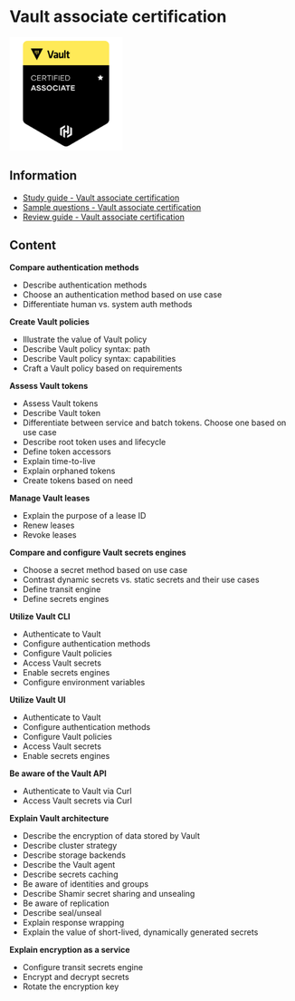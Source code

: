 # Vault associate certification

<img src="associate.png" width="200" height="200" />

## Information

* [Study guide - Vault associate certification](https://developer.hashicorp.com/vault/tutorials/associate-cert/associate-study)
* [Sample questions - Vault associate certification](https://developer.hashicorp.com/vault/tutorials/associate-cert/associate-questions)
* [Review guide - Vault associate certification](https://developer.hashicorp.com/vault/tutorials/associate-cert/associate-review)

## Content

**Compare authentication methods**

* Describe authentication methods
* Choose an authentication method based on use case
* Differentiate human vs. system auth methods

**Create Vault policies**

* Illustrate the value of Vault policy
* Describe Vault policy syntax: path
* Describe Vault policy syntax: capabilities
* Craft a Vault policy based on requirements

**Assess Vault tokens**

* Assess Vault tokens
* Describe Vault token
* Differentiate between service and batch tokens. 
  Choose one based on use case
* Describe root token uses and lifecycle
* Define token accessors
* Explain time-to-live
* Explain orphaned tokens
* Create tokens based on need

**Manage Vault leases**

* Explain the purpose of a lease ID
* Renew leases
* Revoke leases

**Compare and configure Vault secrets engines**

* Choose a secret method based on use case
* Contrast dynamic secrets vs. static secrets and their use cases
* Define transit engine
* Define secrets engines

**Utilize Vault CLI**

* Authenticate to Vault
* Configure authentication methods
* Configure Vault policies
* Access Vault secrets
* Enable secrets engines
* Configure environment variables

**Utilize Vault UI**

* Authenticate to Vault
* Configure authentication methods
* Configure Vault policies
* Access Vault secrets
* Enable secrets engines

**Be aware of the Vault API**

* Authenticate to Vault via Curl
* Access Vault secrets via Curl

**Explain Vault architecture**

* Describe the encryption of data stored by Vault
* Describe cluster strategy
* Describe storage backends
* Describe the Vault agent
* Describe secrets caching
* Be aware of identities and groups
* Describe Shamir secret sharing and unsealing
* Be aware of replication
* Describe seal/unseal
* Explain response wrapping
* Explain the value of short-lived, dynamically generated secrets

**Explain encryption as a service**

* Configure transit secrets engine
* Encrypt and decrypt secrets
* Rotate the encryption key
